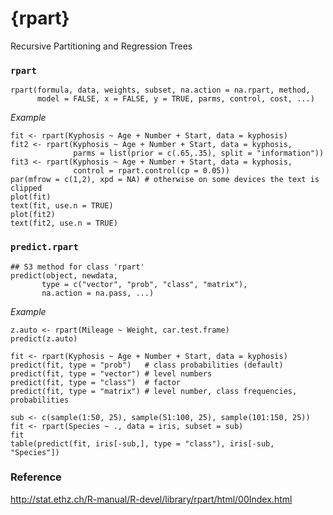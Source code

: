 {rpart}
=======

Recursive Partitioning and Regression Trees

### `rpart`

```
rpart(formula, data, weights, subset, na.action = na.rpart, method,
      model = FALSE, x = FALSE, y = TRUE, parms, control, cost, ...)
```

*Example*

```
fit <- rpart(Kyphosis ~ Age + Number + Start, data = kyphosis)
fit2 <- rpart(Kyphosis ~ Age + Number + Start, data = kyphosis,
              parms = list(prior = c(.65,.35), split = "information"))
fit3 <- rpart(Kyphosis ~ Age + Number + Start, data = kyphosis,
              control = rpart.control(cp = 0.05))
par(mfrow = c(1,2), xpd = NA) # otherwise on some devices the text is clipped
plot(fit)
text(fit, use.n = TRUE)
plot(fit2)
text(fit2, use.n = TRUE)
```

### `predict.rpart`

```
## S3 method for class 'rpart'
predict(object, newdata,
       type = c("vector", "prob", "class", "matrix"),
       na.action = na.pass, ...)
```

*Example*

```
z.auto <- rpart(Mileage ~ Weight, car.test.frame)
predict(z.auto)

fit <- rpart(Kyphosis ~ Age + Number + Start, data = kyphosis)
predict(fit, type = "prob")   # class probabilities (default)
predict(fit, type = "vector") # level numbers
predict(fit, type = "class")  # factor
predict(fit, type = "matrix") # level number, class frequencies, probabilities

sub <- c(sample(1:50, 25), sample(51:100, 25), sample(101:150, 25))
fit <- rpart(Species ~ ., data = iris, subset = sub)
fit
table(predict(fit, iris[-sub,], type = "class"), iris[-sub, "Species"])
```

### Reference

http://stat.ethz.ch/R-manual/R-devel/library/rpart/html/00Index.html
